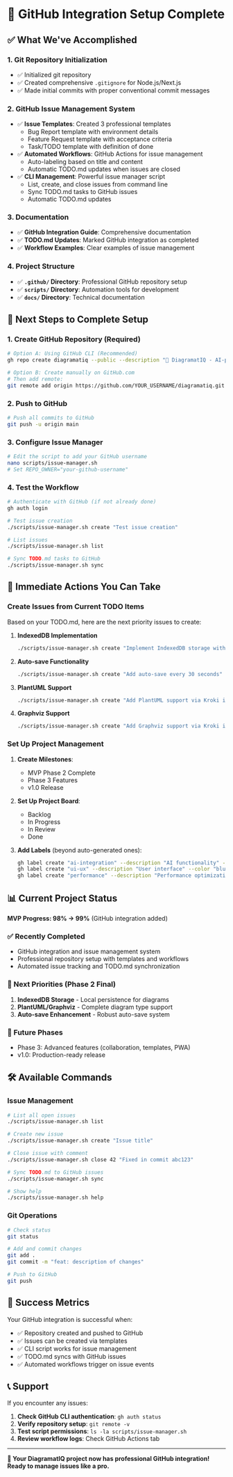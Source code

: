 # 🎯 GitHub Integration Setup Complete

## ✅ What We've Accomplished

### 1. Git Repository Initialization
- ✅ Initialized git repository
- ✅ Created comprehensive `.gitignore` for Node.js/Next.js
- ✅ Made initial commits with proper conventional commit messages

### 2. GitHub Issue Management System
- ✅ **Issue Templates**: Created 3 professional templates
  - Bug Report template with environment details
  - Feature Request template with acceptance criteria
  - Task/TODO template with definition of done
- ✅ **Automated Workflows**: GitHub Actions for issue management
  - Auto-labeling based on title and content
  - Automatic TODO.md updates when issues are closed
- ✅ **CLI Management**: Powerful issue manager script
  - List, create, and close issues from command line
  - Sync TODO.md tasks to GitHub issues
  - Automatic TODO.md updates

### 3. Documentation
- ✅ **GitHub Integration Guide**: Comprehensive documentation
- ✅ **TODO.md Updates**: Marked GitHub integration as completed
- ✅ **Workflow Examples**: Clear examples of issue management

### 4. Project Structure
- ✅ **`.github/` Directory**: Professional GitHub repository setup
- ✅ **`scripts/` Directory**: Automation tools for development
- ✅ **`docs/` Directory**: Technical documentation

## 🚀 Next Steps to Complete Setup

### 1. Create GitHub Repository (Required)
```bash
# Option A: Using GitHub CLI (Recommended)
gh repo create diagramatiq --public --description "🧠 DiagramatIQ - AI-powered diagram generator"

# Option B: Create manually on GitHub.com
# Then add remote:
git remote add origin https://github.com/YOUR_USERNAME/diagramatiq.git
```

### 2. Push to GitHub
```bash
# Push all commits to GitHub
git push -u origin main
```

### 3. Configure Issue Manager
```bash
# Edit the script to add your GitHub username
nano scripts/issue-manager.sh
# Set REPO_OWNER="your-github-username"
```

### 4. Test the Workflow
```bash
# Authenticate with GitHub (if not already done)
gh auth login

# Test issue creation
./scripts/issue-manager.sh create "Test issue creation"

# List issues
./scripts/issue-manager.sh list

# Sync TODO.md tasks to GitHub
./scripts/issue-manager.sh sync
```

## 🎯 Immediate Actions You Can Take

### Create Issues from Current TODO Items

Based on your TODO.md, here are the next priority issues to create:

1. **IndexedDB Implementation**
   ```bash
   ./scripts/issue-manager.sh create "Implement IndexedDB storage with Dexie.js"
   ```

2. **Auto-save Functionality**
   ```bash
   ./scripts/issue-manager.sh create "Add auto-save every 30 seconds"
   ```

3. **PlantUML Support**
   ```bash
   ./scripts/issue-manager.sh create "Add PlantUML support via Kroki integration"
   ```

4. **Graphviz Support**
   ```bash
   ./scripts/issue-manager.sh create "Add Graphviz support via Kroki integration"
   ```

### Set Up Project Management

1. **Create Milestones**:
   - MVP Phase 2 Complete
   - Phase 3 Features
   - v1.0 Release

2. **Set Up Project Board**:
   - Backlog
   - In Progress  
   - In Review
   - Done

3. **Add Labels** (beyond auto-generated ones):
   ```bash
   gh label create "ai-integration" --description "AI functionality" --color "purple"
   gh label create "ui-ux" --description "User interface" --color "blue"
   gh label create "performance" --description "Performance optimization" --color "orange"
   ```

## 📊 Current Project Status

**MVP Progress: 98% → 99%** (GitHub integration added)

### ✅ Recently Completed
- GitHub integration and issue management system
- Professional repository setup with templates and workflows
- Automated issue tracking and TODO.md synchronization

### 🎯 Next Priorities (Phase 2 Final)
1. **IndexedDB Storage** - Local persistence for diagrams
2. **PlantUML/Graphviz** - Complete diagram type support
3. **Auto-save Enhancement** - Robust auto-save system

### 🔮 Future Phases
- Phase 3: Advanced features (collaboration, templates, PWA)
- v1.0: Production-ready release

## 🛠️ Available Commands

### Issue Management
```bash
# List all open issues
./scripts/issue-manager.sh list

# Create new issue
./scripts/issue-manager.sh create "Issue title"

# Close issue with comment
./scripts/issue-manager.sh close 42 "Fixed in commit abc123"

# Sync TODO.md to GitHub issues
./scripts/issue-manager.sh sync

# Show help
./scripts/issue-manager.sh help
```

### Git Operations
```bash
# Check status
git status

# Add and commit changes
git add .
git commit -m "feat: description of changes"

# Push to GitHub
git push
```

## 🎉 Success Metrics

Your GitHub integration is successful when:
- ✅ Repository created and pushed to GitHub
- ✅ Issues can be created via templates
- ✅ CLI script works for issue management
- ✅ TODO.md syncs with GitHub issues
- ✅ Automated workflows trigger on issue events

## 📞 Support

If you encounter any issues:

1. **Check GitHub CLI authentication**: `gh auth status`
2. **Verify repository setup**: `git remote -v`
3. **Test script permissions**: `ls -la scripts/issue-manager.sh`
4. **Review workflow logs**: Check GitHub Actions tab

---

**🚀 Your DiagramatIQ project now has professional GitHub integration! Ready to manage issues like a pro.**